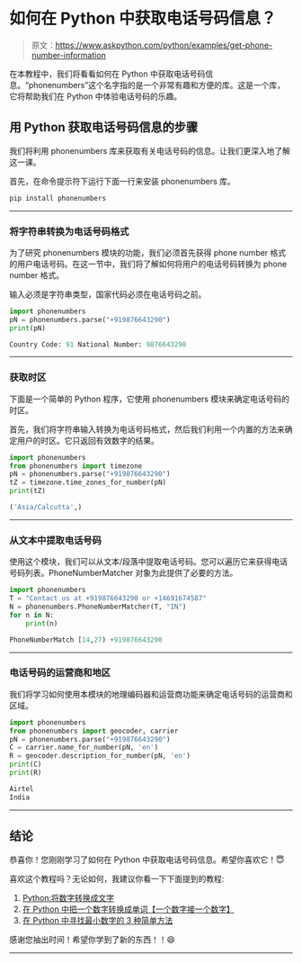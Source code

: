# 如何在 Python 中获取电话号码信息？

> 原文：<https://www.askpython.com/python/examples/get-phone-number-information>

在本教程中，我们将看看如何在 Python 中获取电话号码信息。“phonenumbers”这个名字指的是一个非常有趣和方便的库。这是一个库，它将帮助我们在 Python 中体验电话号码的乐趣。

## 用 Python 获取电话号码信息的步骤

我们将利用 phonenumbers 库来获取有关电话号码的信息。让我们更深入地了解这一课。

首先，在命令提示符下运行下面一行来安装 phonenumbers 库。

```py
pip install phonenumbers

```

* * *

### 将字符串转换为电话号码格式

为了研究 phonenumbers 模块的功能，我们必须首先获得 phone number 格式的用户电话号码。在这一节中，我们将了解如何将用户的电话号码转换为 phone number 格式。

输入必须是字符串类型，国家代码必须在电话号码之前。

```py
import phonenumbers
pN = phonenumbers.parse("+919876643290")
print(pN)

```

```py
Country Code: 91 National Number: 9876643290

```

* * *

### 获取时区

下面是一个简单的 Python 程序，它使用 phonenumbers 模块来确定电话号码的时区。

首先，我们将字符串输入转换为电话号码格式，然后我们利用一个内置的方法来确定用户的时区。它只返回有效数字的结果。

```py
import phonenumbers
from phonenumbers import timezone
pN = phonenumbers.parse("+919876643290")
tZ = timezone.time_zones_for_number(pN)
print(tZ)

```

```py
('Asia/Calcutta',)

```

* * *

### 从文本中提取电话号码

使用这个模块，我们可以从文本/段落中提取电话号码。您可以遍历它来获得电话号码列表。PhoneNumberMatcher 对象为此提供了必要的方法。

```py
import phonenumbers
T = "Contact us at +919876643290 or +14691674587"
N = phonenumbers.PhoneNumberMatcher(T, "IN")
for n in N:
	print(n)

```

```py
PhoneNumberMatch [14,27) +919876643290

```

* * *

### 电话号码的运营商和地区

我们将学习如何使用本模块的地理编码器和运营商功能来确定电话号码的运营商和区域。

```py
import phonenumbers
from phonenumbers import geocoder, carrier
pN = phonenumbers.parse("+919876643290")
C = carrier.name_for_number(pN, 'en')
R = geocoder.description_for_number(pN, 'en')
print(C)
print(R)

```

```py
Airtel
India

```

* * *

## 结论

恭喜你！您刚刚学习了如何在 Python 中获取电话号码信息。希望你喜欢它！😇

喜欢这个教程吗？无论如何，我建议你看一下下面提到的教程:

1.  [Python:将数字转换成文字](https://www.askpython.com/python/python-convert-number-to-words)
2.  [在 Python 中把一个数字转换成单词【一个数字接一个数字】](https://www.askpython.com/python/examples/convert-number-to-words)
3.  [在 Python 中寻找最小数字的 3 种简单方法](https://www.askpython.com/python/examples/smallest-number-in-python)

感谢您抽出时间！希望你学到了新的东西！！😄

* * *